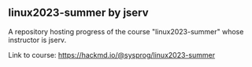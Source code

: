 ## linux2023-summer by jserv

A repository hosting progress of the course "linux2023-summer" whose instructor is jserv.

Link to course: https://hackmd.io/@sysprog/linux2023-summer